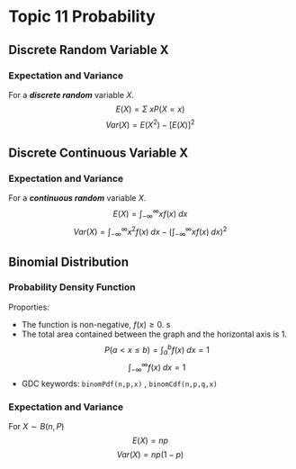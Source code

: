 # Topic 11 Probability

## Discrete Random Variable X

### Expectation and Variance
For a ***discrete random*** variable $X$.  
$$E(X)=\Sigma \; xP(X=x)$$
$$Var(X)=E(X^2)-[E(X)]^2$$

## Discrete Continuous Variable X

### Expectation and Variance
For a ***continuous random*** variable $X$.  
$$E(X)=\int_{-\infty}^{\infty} xf(x)\; dx$$
$$Var(X)=\int_{-\infty}^{\infty} x^2f(x)\; dx-(\int_{-\infty}^{\infty} xf(x)\; dx)^2$$

## Binomial Distribution
### Probability Density Function
Proporties:
* The function is non-negative, $f(x) \ge 0$.   s
*  The total area contained between the graph and the horizontal axis is 1. 
$$P(a<x\le b)=\int_{a}^{b} f(x)\;dx=1$$
$$\int_{-\infty}^{\infty} f(x)\; dx=1$$
* GDC keywords: `binomPdf(n,p,x)`  , `binomCdf(n,p,q,x)`

### Expectation and Variance
For $X \sim B(n,P)$
$$E(X)=np$$
$$Var(X)=np(1-p)$$
 


